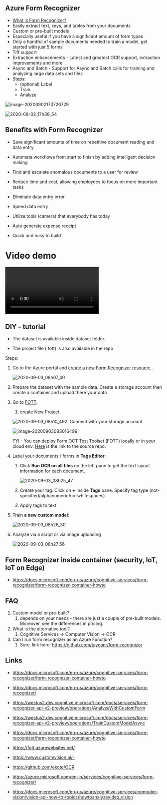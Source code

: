 ## Azure Form Recognizer

- [What is Form Recognizer?](https://docs.microsoft.com/en-us/azure/cognitive-services/form-recognizer/overview)
- Easily extract text, keys, and tables from your documents 
- Custom or pre-built models 
- Especially useful if you have a significant amount of form types
- Only a handful of sample documents needed to train a model, get started with just 5 forms
- Tiff support
- Extraction enhancements - Latest and greatest OCR support, extraction improvements and more 
- Async and Batch - Support for Async and Batch calls for training and analyzing large data sets 
   and files
- Steps:
  - (optional) Label
  - Train
  - Analyze

![image-20200902173720729](https://github.com/ekote/azure-demos/blob/master/images/image-20200902173720729.png)

![2020-09-02_17h38_54](https://github.com/ekote/azure-demos/blob/master/images/2020-09-02_17h38_54.png)

## Benefits with Form Recognizer

- Save significant amounts of time on repetitive document reading and data entry

- Automate workflows from start to finish by adding intelligent decision making

- Find and escalate anomalous documents to a user for review

- Reduce time and cost, allowing employees to focus on more important tasks

- Eliminate data entry error

- Speed data entry

- Utilize tools (camera) that everybody has today

- Auto generate expense receipt

- Quick and easy to build

  

# Video demo 



<video src="https://github.com/ekote/azure-demos/blob/master/images/video-form-reco-demo.mp4"></video>



## DIY - tutorial

- The dataset is available inside dataset folder.

- The project file (.fott) is also available in the repo 



Steps:

1. Go to the Azure portal and [create a new Form Recognizer resource ](https://ms.portal.azure.com/#create/Microsoft.CognitiveServicesFormRecognizer). 

   ![2020-09-03_08h07_40](https://github.com/ekote/azure-demos/blob/master/images/2020-09-03_08h07_40.png)

2. Prepare the dataset with the sample data. Create a storage account then create a container and upload there your data

3. Go to [FOTT](https://fott.azurewebsites.net/).

   1. create New Project. 

   ![2020-09-03_08h10_49](https://github.com/ekote/azure-demos/blob/master/images/2020-09-03_08h10_49.png)2. Connect with your storage account.  

   ![image-20200903083016499](https://github.com/ekote/azure-demos/blob/master/images/image-20200903083016499.png)

   

   FYI - You can deploy Form OCT Test Toolset (FOTT) locally or in your cloud env. [Here](https://github.com/microsoft/OCR-Form-Tools) is the link to the source repo.

   

4. Label your documents / forms in **Tags Editor**:

   1. Click **Run OCR on all files** on the left pane to get the text layout information for each document. 

      ![2020-09-03_08h25_47](https://github.com/ekote/azure-demos/blob/master/images/2020-09-03_08h25_47.png)

   2. Create your tag. Click on **+** inside **Tags** pane. Specify tag type (not-specified/alphanumeric/no-whitespaces)

   3. Apply tags to text

5. Train **a new custom model**:

   ![2020-09-03_08h26_30](https://github.com/ekote/azure-demos/blob/master/images/2020-09-03_08h26_30.png)

6. Analyze via a script or via image uploading

   ![2020-09-03_08h27_56](https://github.com/ekote/azure-demos/blob/master/images/2020-09-03_08h27_56.png)





## Form Recognizer inside container (security, IoT, IoT on Edge) 

- https://docs.microsoft.com/en-us/azure/cognitive-services/form-recognizer/form-recognizer-container-howto

  



## FAQ

1. Custom model or pre-built? 
   1. depends on your needs - there are just a couple of pre-built models. Moreover, see the differences in pricing.
2. What is the alternative tool? 
   1. Cognitive Services -> Computer Vision ->  OCR
3. Can I run form recognizer as an Azure Function? 
   1. Sure, link here: https://github.com/tayganr/form-recognizer


## Links

- https://docs.microsoft.com/en-us/azure/cognitive-services/form-recognizer/form-recognizer-container-howto

- https://docs.microsoft.com/en-us/azure/cognitive-services/form-recognizer/
- https://westus2.dev.cognitive.microsoft.com/docs/services/form-recognizer-api-v2-preview/operations/AnalyzeWithCustomForm
- https://westus2.dev.cognitive.microsoft.com/docs/services/form-recognizer-api-v2-preview/operations/TrainCustomModelAsync
- https://docs.microsoft.com/en-us/azure/cognitive-services/form-recognizer/form-recognizer-container-howto 
- https://fott.azurewebsites.net/
- https://www.customvision.ai/-
- https://github.com/ekote/OCR
- https://azure.microsoft.com/en-in/services/cognitive-services/form-recognizer/
- https://docs.microsoft.com/en-us/azure/cognitive-services/computer-vision/vision-api-how-to-topics/howtoanalyzevideo_vision
